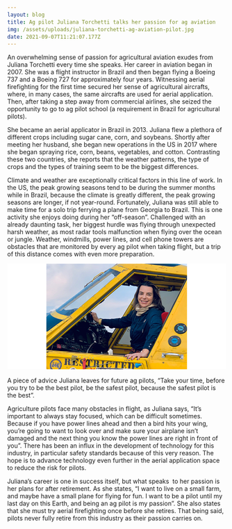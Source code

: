 ```yaml
---
layout: blog
title: Ag pilot Juliana Torchetti talks her passion for ag aviation
img: /assets/uploads/juliana-torchetti-ag-aviation-pilot.jpg
date: 2021-09-07T11:21:07.177Z
---
```

An overwhelming sense of passion for agricultural aviation exudes from Juliana Torchetti every time she speaks. Her career in aviation began in 2007. She was a flight instructor in Brazil and then began flying a Boeing 737 and a Boeing 727 for approximately four years. Witnessing aerial firefighting for the first time secured her sense of agricultural aircrafts, where, in many cases, the same aircrafts are used for aerial application. Then, after taking a step away from commercial airlines, she seized the opportunity to go to ag pilot school (a requirement in Brazil for agricultural pilots). 

She became an aerial applicator in Brazil in 2013. Juliana flew a plethora of different crops including sugar cane, corn, and soybeans. Shortly after meeting her husband, she began new operations in the US in 2017 where she began spraying rice, corn, beans, vegetables, and cotton. Contrasting these two countries, she reports that the weather patterns, the type of crops and the types of training seem to be the biggest differences. 

Climate and weather are exceptionally critical factors in this line of work. In the US, the peak growing seasons tend to be during the summer months while in Brazil, because the climate is greatly different, the peak growing seasons are longer, if not year-round. Fortunately, Juliana was still able to make time for a solo trip ferrying a plane from Georgia to Brazil. This is one activity she enjoys doing during her “off-season”. Challenged with an already daunting task, her biggest hurdle was flying through unexpected harsh weather, as most radar tools malfunction when flying over the ocean or jungle. Weather, windmills, power lines, and cell phone towers are obstacles that are monitored by every ag pilot when taking flight, but a trip of this distance comes with even more preparation.

![](/assets/uploads/juliana-interview.png)

A piece of advice Juliana leaves for future ag pilots, “Take your time, before you try to be the best pilot, be the safest pilot, because the safest pilot is the best”. 

Agriculture pilots face many obstacles in flight, as Juliana says, “It’s important to always stay focused, which can be difficult sometimes. Because if you have power lines ahead and then a bird hits your wing, you’re going to want to look over and make sure your airplane isn’t damaged and the next thing you know the power lines are right in front of you”. There has been an influx in the development of technology for this industry, in particular safety standards because of this very reason. The hope is to advance technology even further in the aerial application space to reduce the risk for pilots.

Juliana’s career is one in success itself, but what speaks  to her passion is her plans for after retirement. As she states, “I want to live on a small farm, and maybe have a small plane for flying for fun. I want to be a pilot until my last day on this Earth, and being an ag pilot is my passion”. She also states that she must try aerial firefighting once before she retires. That being said, pilots never fully retire from this industry as their passion carries on.